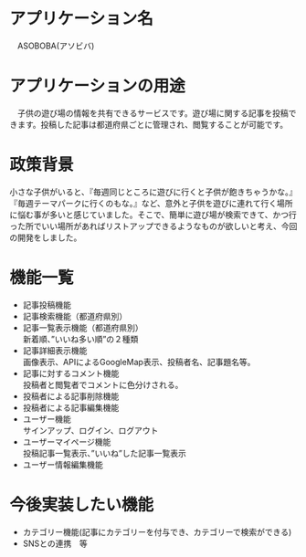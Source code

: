 # アプリケーション名
　ASOBOBA(アソビバ)
# アプリケーションの用途
　子供の遊び場の情報を共有できるサービスです。遊び場に関する記事を投稿できます。投稿した記事は都道府県ごとに管理され、閲覧することが可能です。
# 政策背景
 小さな子供がいると、『毎週同じところに遊びに行くと子供が飽きちゃうかな。』『毎週テーマパークに行くのもな。』など、意外と子供を遊びに連れて行く場所に悩む事が多いと感じていました。そこで、簡単に遊び場が検索できて、かつ行った所でいい場所があればリストアップできるようなものが欲しいと考え、今回の開発をしました。
# 機能一覧
 * 記事投稿機能  
 * 記事検索機能（都道府県別）  
 * 記事一覧表示機能（都道府県別）  
   新着順、”いいね多い順”の２種類  
 * 記事詳細表示機能  
  画像表示、APIによるGoogleMap表示、投稿者名、記事題名等。  
 * 記事に対するコメント機能  
  投稿者と閲覧者でコメントに色分けされる。  
 * 投稿者による記事削除機能  
 * 投稿者による記事編集機能  
 * ユーザー機能  
  サインアップ、ログイン、ログアウト  
 * ユーザーマイページ機能  
  投稿記事一覧表示、”いいね”した記事一覧表示  
 * ユーザー情報編集機能  
# 今後実装したい機能  
* カテゴリー機能(記事にカテゴリーを付与でき、カテゴリーで検索ができる)  
* SNSとの連携　等  

